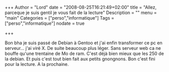 +++
Author = "Lord"
date = "2008-08-25T16:21:49+02:00"
title = "Allez, parceque je suis gentil je vous fait de la lecture"
Description = ""
menu = "main"
Categories = ["perso","informatique"]
Tags = ["perso","informatique"]
nodate = true

+++

Bon bha je suis passé de Debian à Gentoo et j'ai enfin transformer ce pc en serveur... j'ai viré X. De suite beaucoup plus léger. Sans serveur web ca ne bouffe qu'une trentaine de Mo de ram. C'est déjà bien mieux que les 250 de la debian. Et puis c'est tout bien fait aux petits gnongnons. Bon c'est fini pour la lecture. A la prochaine.
